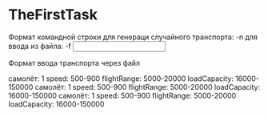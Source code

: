 # TheFirstTask

Формат командной строки
для генераци случайного транспорта:
    -n <transport number><output file> <log file>
для ввода из файла:
    -f <input file> <output file> <log file>

Формат ввода транспорта через файл

самолёт:
	1 <speed> <distance> <flightRange> <loadCapacity>
	speed: 500-900
	flightRange: 5000-20000
	loadCapacity: 16000-150000
самолёт:
	1 <speed> <distance> <flightRange> <loadCapacity>
	speed: 500-900
	flightRange: 5000-20000
	loadCapacity: 16000-150000
самолёт:
	1 <speed> <distance> <flightRange> <loadCapacity>
	speed: 500-900
	flightRange: 5000-20000
	loadCapacity: 16000-150000